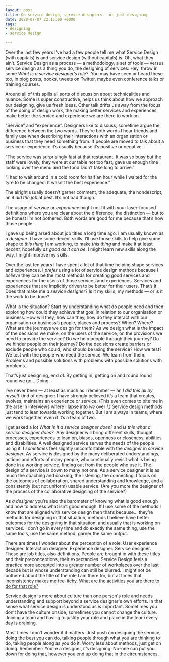 ```yaml
---
layout: post
title: On service design, service designers — or just designing
date: 2020-07-07 22:15:00 +0000
tags:
- designing
- service design

---
```

Over the last few years I’ve had a few people tell me what Service Design (with capitals) is and service design (without capitals) is. Oh, what they ain’t. Service Design as a process — a methodology, a set of tools — versus service design as a thing you do, the designing of services. Hey, throw in some _What is a service designer’s role?_. You may have seen or heard these too, in blog posts, books, tweets on Twitter, maybe even conference talks or training courses.

Around all of this spills all sorts of discussion about technicalities and nuance. Some is super constructive, helps us think about how we approach our designing, give us fresh ideas. Other talk drifts us away from the focus of the doing of design work, the making better services and experiences, make better the service and experience we are there to work on.

“Service” and “experience”. Designers like to discuss, sometime argue the difference between the two words. They’re both words I hear friends and family use when describing their interactions with an organisation or business that they need something from. If people are moved to talk about a service or experience it’s usually because it’s positive or negative.

“The service was surprisingly fast at that restaurant. It was so busy but the staff were lovely, they were at our table not too fast, gave us enough time looking over the menu and the food Didn’t take long to arrive.”

“I had to wait around in a cold room for half an hour while I waited for the tyre to be changed. It wasn’t the best experience.”

The alright usually doesn’t garner comment, the adequate, the nondescript, an _it did the job_ at best. It’s not bad though.

The usage of _service_ or _experience_ might not fit with your laser-focused definitions where you are clear about the difference, the distinction — but to be honest I’m not bothered. Both words are good for me because that’s how those people.

I gave up being arsed about job titles a long time ago. I am usually known as _a designer_. I have some decent skills. I’ll use those skills to help give some shape to _this thing_ I am working, to make _this thing_ and make it at least _decent_,  hopefully _as good as it can be_. I might learn new skills along the way, I might improve my skills.

Over the last ten years I have spent a lot of that time helping shape services and experiences. I _prefer_ using a lot of service design methods because I _believe_ they can be the most methods for creating good services and experiences for the users of those services and experiences. Services and experiences that are implicitly driven to be better for their users. That’s it. Does that make me _a service designer_? Is it my skills, my methods — or is it the work to be done?

What is the situation? Start by understanding what do people need and then exploring how could they achieve that goal in relation to our organisation or business. How will they, how can they, how do they interact with our organisation or business’s people, places and process? When? Where? What are the journeys we design for them? As we design what is the impact of the decisions we make, on the users of the service, on the provisions we need to provide the service? Do we help people through their journey? Do we hinder people on their journey? Do the decisions create barriers or exclude people who could, who should be using the service? How we test? We test with the people who need the service. We learn from them. Problems and possible solutions with problems with possible solutions with problems...

That’s just designing, end of. By getting in, getting on and round round round we go... Doing.

I’ve never been — at least as much as I remember — an _I did this all by myself_ kind of designer: I have strongly believed it’s a team that creates, evolves, maintains an experience or service. (This even comes to bite me in the arse in interviews where I lapse into _we_ over _I_.) Service design methods just tend to lean towards working together. But I am always in teams, where we work together, even if it’s a team of two.

I get asked a lot  _What is it a service designer does?_ and _Is this what a service designer does?_. Any designer will bring different skills, thought processes, experiences to lean on, biases, openness or closeness, abilities and disabilities. A well designed service serves the needs of the people using it. I _sometimes_ feel slightly uncomfortable with the _designer_ in _service designer_. As service is designed by the many deliberated understandings, actions and efforts of many people, who continually revisit what is being done in a working service, finding out from the people who use it. The design of a service is down to many not one. As a service designer it is as much the coaching and coaxing, the listening, the connecting. I focus on the outcomes of collaboration, shared understanding and knowledge, and a consistently (but not uniform) usable service. (Are you more the designer of the process of the collaborative designing of the service?)

As _a designer_ you’re also the barometer of knowing what is good enough and how to address what isn’t good enough. If I use some of the methods I know that are aligned with service design then that’s because... they’re methods for designing in that situation, methods I believe have better outcomes for the designing in that situation, and usually that is working on services. I don’t go in every time and do exactly the same thing, use the same tools, use the same method, garner the same output.

There are times I wonder about the perception of a role. User experience designer. Interaction designer. Experience designer. Service designer. These are job titles, also definitions. People are brought in with these titles and their preconceptions, their expectancies. Service Design feels a practice more accepted into a greater number of workplaces over the last decade but is whose understanding can still be blurred. I might not be bothered about the title of the role I am there for, but at times that inconsistency makes me feel itchy. [What are the activities you are there to do for that role?](https://www.ermlikeyeah.com/ten-questions-for-a-new-role/)

Service design is more about culture than one person's role and needs understanding and support beyond a service designer's own efforts. In that sense what service design is understood as _is_ important. Sometimes you don’t have the culture onside, sometimes you cannot change the culture. Joining a team and having to justify your role and place in the team every day is draining.

Most times I don’t wonder if it matters. Just push on designing the service, doing the best you can do, talking people through what you are thinking to do, taking people along as you do it. Worry less about methods, just get on doing. Remember: You’re a designer, it’s designing. No-one can put you down for doing that, however you end up doing that in the circumstances.
